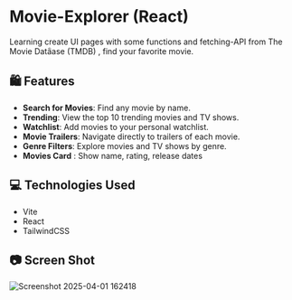 # Movie-Explorer (React)
Learning create UI pages with some functions and fetching-API from The Movie Dataิase (TMDB) , find your favorite movie.

## 🛍️ Features
- **Search for Movies**: Find any movie by name.
- **Trending**: View the top 10 trending movies and TV shows.
- **Watchlist**: Add movies to your personal watchlist.
- **Movie Trailers**: Navigate directly to trailers of each movie.
- **Genre Filters**: Explore movies and TV shows by genre.
- **Movies Card** : Show name, rating, release dates
  
## 💻 Technologies Used
- Vite
- React
- TailwindCSS

## 📷 Screen Shot
![Screenshot 2025-04-01 162418](https://github.com/user-attachments/assets/c5f4c1af-74a3-468d-bf2a-243f962e6076)
